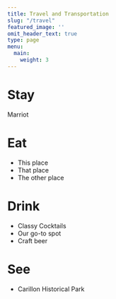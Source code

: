 ```yaml
---
title: Travel and Transportation
slug: "/travel"
featured_image: ''
omit_header_text: true
type: page
menu:
  main:
    weight: 3
---
```


# Stay

Marriot

# Eat

* This place
* That place
* The other place

# Drink

* Classy Cocktails
* Our go-to spot
* Craft beer

# See

* Carillon Historical Park
